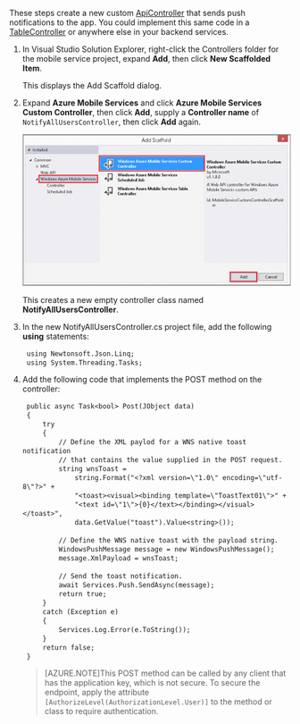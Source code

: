 These steps create a new custom [ApiController](http://go.microsoft.com/fwlink/p/?LinkId=512673) that sends push notifications to the app. You could implement this same code in a [TableController](http://msdn.microsoft.com/library/azure/dn643359.aspx) or anywhere else in your backend services. 

1. In Visual Studio Solution Explorer, right-click the Controllers folder for the mobile service project, expand **Add**, then click **New Scaffolded Item**.

    This displays the Add Scaffold dialog.

2. Expand **Azure Mobile Services** and click **Azure Mobile Services Custom Controller**, then click **Add**, supply a **Controller name** of `NotifyAllUsersController`, then click **Add** again.

    ![Web API Add Scaffold dialog](./media/mobile-services-dotnet-backend-update-server-push-vs2013/add-custom-api-controller.png)

    This creates a new empty controller class named **NotifyAllUsersController**. 

3. In the new NotifyAllUsersController.cs project file, add the following **using** statements:

        using Newtonsoft.Json.Linq;
        using System.Threading.Tasks;

4. Add the following code that implements the POST method on the controller:

        public async Task<bool> Post(JObject data)
        {
            try
            {
                // Define the XML paylod for a WNS native toast notification 
                // that contains the value supplied in the POST request.
                string wnsToast = 
                    string.Format("<?xml version=\"1.0\" encoding=\"utf-8\"?>" +
                    "<toast><visual><binding template=\"ToastText01\">" + 
                    "<text id=\"1\">{0}</text></binding></visual></toast>", 
                    data.GetValue("toast").Value<string>());

                // Define the WNS native toast with the payload string.
                WindowsPushMessage message = new WindowsPushMessage();
                message.XmlPayload = wnsToast;

                // Send the toast notification.
                await Services.Push.SendAsync(message);
                return true;
            }
            catch (Exception e)
            {
                Services.Log.Error(e.ToString());
            }
            return false;
        }

    >[AZURE.NOTE]This POST method can be called by any client that has the application key, which is not secure. To secure the endpoint, apply the attribute `[AuthorizeLevel(AuthorizationLevel.User)]` to the method or class to require authentication. 

